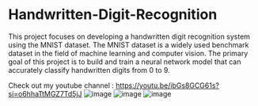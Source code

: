 # Handwritten-Digit-Recognition
This project focuses on developing a
handwritten digit recognition system using the MNIST
dataset. The MNIST dataset is a widely used benchmark
dataset in the field of machine learning and computer
vision. The primary goal of this project is to build and
train a neural network model that can accurately classify
handwritten digits from 0 to 9.

Check out my youtube channel : https://youtu.be/ibGs8GCG61s?si=o6hhaTtMGZ7Td5jJ
![image](https://github.com/Ankitthakur2025/Handwritten-Digit-Recognition/assets/111188389/8406df58-0ae0-4cef-9c0a-cc1786798524)
![image](https://github.com/Ankitthakur2025/Handwritten-Digit-Recognition/assets/111188389/3b9ccfe7-e372-4aef-a65f-fb409c18d265)
![image](https://github.com/Ankitthakur2025/Handwritten-Digit-Recognition/assets/111188389/0ce96088-fa88-473e-94c8-f653c2c2fc6e)
